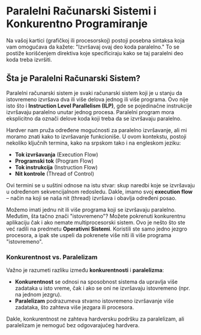 # Paralelni Računarski Sistemi i Konkurentno Programiranje

Na vašoj kartici (grafičkoj ili procesorskoj) postoji posebna sintaksa koja vam omogućava da kažete: "Izvršavaj ovaj deo koda paralelno." To se postiže korišćenjem direktiva koje specificiraju kako se taj paralelni deo koda treba izvršiti. 

## Šta je Paralelni Računarski Sistem?

Paralelni računarski sistem je svaki računarski sistem koji je u stanju da istovremeno izvršava dva ili više delova jednog ili više programa. Ovo nije isto što i **Instruction Level Parallelism (ILP)**, gde se pojedinačne instrukcije izvršavaju paralelno unutar jednog procesa. Paralelni program mora eksplicitno da označi delove koda koji treba da se izvršavaju paralelno.

Hardver nam pruža određene mogućnosti za paralelno izvršavanje, ali mi moramo znati kako to izvršavanje funkcioniše. U ovom kontekstu, postoji nekoliko ključnih termina, kako na srpskom tako i na engleskom jeziku:

- **Tok izvršavanja** (Execution Flow)
- **Programski tok** (Program Flow)
- **Tok instrukcija** (Instruction Flow)
- **Nit kontrole** (Thread of Control)

Ovi termini se u suštini odnose na istu stvar: skup naredbi koje se izvršavaju u određenom sekvencijalnom redosledu. Dakle, imamo svoj **execution flow** – način na koji se naša nit (thread) izvršava i obavlja određeni posao. 

Možemo imati jednu nit ili više programa koji se izvršavaju paralelno. Međutim, šta tačno znači "istovremeno"? Možete pokrenuti konkurentnu aplikaciju čak i ako nemate multiprocesorski sistem. Ovo je nešto što ste već radili na predmetu **Operativni Sistemi**. Koristili ste samo jedno jezgro procesora, a ipak ste uspeli da pokrenete više niti ili više programa "istovremeno". 

### Konkurentnost vs. Paralelizam

Važno je razumeti razliku između **konkurentnosti** i **paralelizma**:
- **Konkurentnost** se odnosi na sposobnost sistema da upravlja više zadataka u isto vreme, čak i ako se oni ne izvršavaju istovremeno (npr. na jednom jezgru).
- **Paralelizam** podrazumeva stvarno istovremeno izvršavanje više zadataka, što zahteva više jezgara ili procesora.

Dakle, konkurentnost ne zahteva hardversku podršku za paralelizam, ali paralelizam je nemoguć bez odgovarajućeg hardvera.

